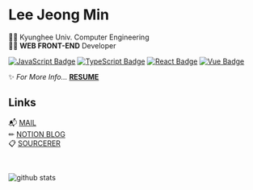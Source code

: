 # Lee Jeong Min
👩‍🎓 Kyunghee Univ. Computer Engineering  
👩‍💻 **WEB FRONT-END** Developer
  
[![JavaScript Badge](https://img.shields.io/badge/JavaScript-F7DF1E?style=flat-square&logo=JavaScript&logoColor=white)](https://javascript.info/)
[![TypeScript Badge](https://img.shields.io/badge/Typescript-235A97?style=flat-square&logo=Typescript&logoColor=white)](https://www.typescriptlang.org/)
[![React Badge](https://img.shields.io/badge/React-61DAFB?style=flat-square&logo=React&logoColor=white)](https://reactjs.org/)
[![Vue Badge](https://img.shields.io/badge/Vue-4FC08D?style=flat-square&logo=Vue.js&logoColor=white)](https://vuejs.org/)
  
✨ *For More Info...* **[RESUME](https://www.notion.so/2739387474ca4389bbadd9e9b627b570)**

## Links
📬  [MAIL](ljm991108@gmail.com)  
✏  [NOTION BLOG](https://www.notion.so/danmin20/Jeongmin-Lee-c92d4134bdb545b28d9895333292bd5c)  
📋  [SOURCERER](https://sourcerer.io/danmin20)

<br>
<div>
  
  ![github stats](https://github-readme-stats.vercel.app/api?username=danmin20)

</div>
